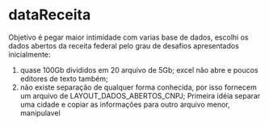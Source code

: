 # dataReceita
Objetivo é pegar maior intimidade com varias base de dados, escolhi os dados abertos da receita federal pelo grau de desafios apresentados inicialmente:
1) quase 100Gb divididos em 20 arquivo de 5Gb; excel não abre e poucos editores de texto também;
2) não existe separação de qualquer forma conhecida, por isso fornecem um arquivo de LAYOUT_DADOS_ABERTOS_CNPJ;
Primeira idéia separar uma cidade e copiar as informações para outro arquivo menor, manipulavel 
